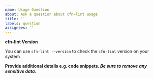 ```yaml
---
name: Usage Question
about: Ask a question about cfn-lint usage
title: ''
labels: question
assignees: ''
---
```


**cfn-lint Version**

You can use `cfn-lint --version` to check the `cfn-lint` version on your system

**Provide additional details e.g. code snippets. _Be sure to remove any sensitive data._**
